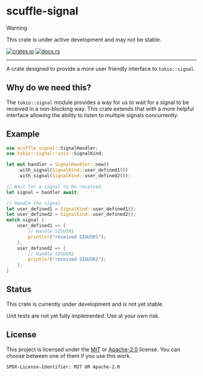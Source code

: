 # scuffle-signal

> [!WARNING]  
> This crate is under active development and may not be stable.

[![crates.io](https://img.shields.io/crates/v/scuffle-signal.svg)](https://crates.io/crates/scuffle-signal) [![docs.rs](https://img.shields.io/docsrs/scuffle-signal)](https://docs.rs/scuffle-signal)

---

A crate designed to provide a more user friendly interface to `tokio::signal`.

## Why do we need this?

The `tokio::signal` module provides a way for us to wait for a signal to be received in a non-blocking way.
This crate extends that with a more helpful interface allowing the ability to listen to multiple signals concurrently.

## Example

```rust
use scuffle_signal::SignalHandler;
use tokio::signal::unix::SignalKind;

let mut handler = SignalHandler::new()
    .with_signal(SignalKind::user_defined1())
    .with_signal(SignalKind::user_defined2());

// Wait for a signal to be received
let signal = handler.await;

// Handle the signal
let user_defined1 = SignalKind::user_defined1();
let user_defined2 = SignalKind::user_defined2();
match signal {
    user_defined1 => {
        // Handle SIGUSR1
        println!("received SIGUSR1");
    },
    user_defined2 => {
        // Handle SIGUSR2
        println!("received SIGUSR1");
    },
}
```

## Status

This crate is currently under development and is not yet stable.

Unit tests are not yet fully implemented. Use at your own risk.

## License

This project is licensed under the [MIT](./LICENSE.MIT) or [Apache-2.0](./LICENSE.Apache-2.0) license.
You can choose between one of them if you use this work.

`SPDX-License-Identifier: MIT OR Apache-2.0`
